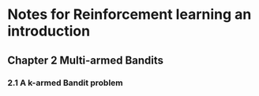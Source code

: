 # Notes for Reinforcement learning an introduction

## Chapter 2 Multi-armed Bandits

### 2.1 A k-armed Bandit problem



